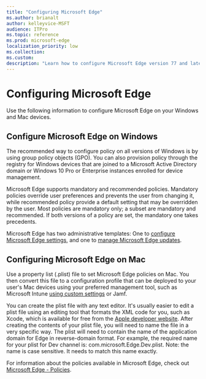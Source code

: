 ```yaml
--- 
title: "Configuring Microsoft Edge" 
ms.author: brianalt 
author: kelleyvice-MSFT
audience: ITPro 
ms.topic: reference
ms.prod: microsoft-edge
localization_priority: low
ms.collection: 
ms.custom: 
description: "Learn how to configure Microsoft Edge version 77 and later on Windows and Mac" 
---
```


# Configuring Microsoft Edge
Use the following information to configure Microsoft Edge on your Windows and Mac devices.

## Configure Microsoft Edge on Windows

The recommended way to configure policy on all versions of Windows is by using group policy objects (GPO). You can also provision policy through the  registry for Windows devices that are joined to a Microsoft Active Directory domain or Windows 10 Pro or Enterprise instances enrolled for device management.

Microsoft Edge supports mandatory and recommended policies. Mandatory policies override user preferences and prevents the user from changing it, while recommended policy provide a default setting that may be overridden by the user. Most policies are mandatory only; a subset are mandatory and recommended. If both versions of a policy are set, the mandatory one takes precedents. 

Microsoft Edge has two administrative templates: One to [configure Microsoft Edge settings](microsoft-edge-policies.md), and one to [manage Microsoft Edge updates](microsoft-edge-update-policies.md). 

## Configuring Microsoft Edge on Mac
Use a property list (.plist) file to set Microsoft Edge policies on Mac. You then convert this file to a configuration profile that can be deployed to your user's Mac devices using your preferred management tool, such as Microsoft Intune [using custom settings](https://docs.microsoft.com/intune/custom-settings-macos) or Jamf.

You can create the plist file with any text editor. It's usually easier to edit a plist file using an editing tool that formats the XML code for you, such as Xcode, which is available for free from the [Apple developer website](https://developer.apple.com). After creating the contents of your plist file, you will need to name the file in a very specific way. The plist will need to contain the name of the application domain for Edge in reverse-domain format. For example, the required name for your plist for Dev channel is:  com.microsoft.Edge.Dev.plist. Note: the name is case sensitive. It needs to match this name exactly.

For information about the policies available in Microsoft Edge, check out [Microsoft Edge - Policies](microsoft-edge-policies.md).
